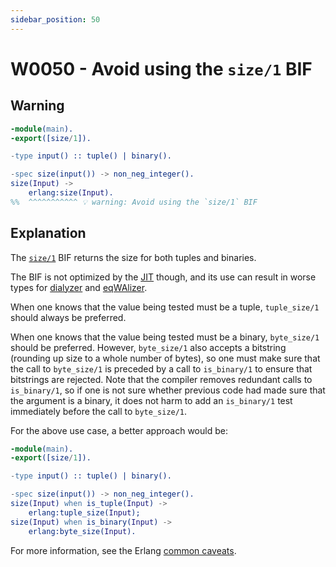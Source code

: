 ```yaml
---
sidebar_position: 50
---
```


# W0050 - Avoid using the `size/1` BIF

## Warning

```erlang
-module(main).
-export([size/1]).

-type input() :: tuple() | binary().

-spec size(input()) -> non_neg_integer().
size(Input) ->
    erlang:size(Input).
%%  ^^^^^^^^^^^ 💡 warning: Avoid using the `size/1` BIF
```

## Explanation

The [`size/1`](https://www.erlang.org/doc/apps/erts/erlang#size/1) BIF returns
the size for both tuples and binaries.

The BIF is not optimized by the
[JIT](https://www.erlang.org/doc/apps/erts/beamasm.html) though, and its use can
result in worse types for
[dialyzer](https://www.erlang.org/doc/apps/dialyzer/dialyzer.html) and
[eqWAlizer](https://github.com/WhatsApp/eqwalizer).

When one knows that the value being tested must be a tuple, `tuple_size/1`
should always be preferred.

When one knows that the value being tested must be a binary, `byte_size/1`
should be preferred. However, `byte_size/1` also accepts a bitstring (rounding
up size to a whole number of bytes), so one must make sure that the call to
`byte_size/1` is preceded by a call to `is_binary/1` to ensure that bitstrings
are rejected. Note that the compiler removes redundant calls to `is_binary/1`,
so if one is not sure whether previous code had made sure that the argument is a
binary, it does not harm to add an `is_binary/1` test immediately before the
call to `byte_size/1`.

For the above use case, a better approach would be:

```erlang
-module(main).
-export([size/1]).

-type input() :: tuple() | binary().

-spec size(input()) -> non_neg_integer().
size(Input) when is_tuple(Input) ->
    erlang:tuple_size(Input);
size(Input) when is_binary(Input) ->
    erlang:byte_size(Input).
```

For more information, see the Erlang
[common caveats](https://www.erlang.org/doc/system/commoncaveats.html#size-1).

